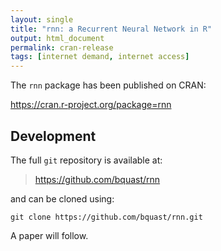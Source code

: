 ```yaml
---
layout: single
title: "rnn: a Recurrent Neural Network in R"
output: html_document
permalink: cran-release
tags: [internet demand, internet access]
---
```


The `rnn` package has been published on CRAN:

https://cran.r-project.org/package=rnn

## Development

The full `git` repository is available at:

> https://github.com/bquast/rnn

and can be cloned using:

```
git clone https://github.com/bquast/rnn.git
```

A paper will follow.
